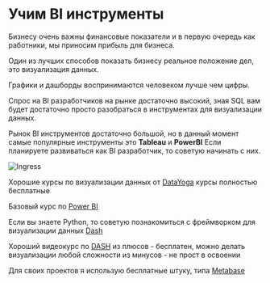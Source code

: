 # Учим BI инструменты

Бизнесу очень важны финансовые показатели и в первую очередь как работники, мы приносим прибыль для бизнеса.

Один из лучших способов показать бизнесу реальное положение дел, это визуализация данных.

Графики и дашборды воспринимаются человеком лучше чем цифры.

Спрос на BI разработчиков на рынке достаточно высокий, зная SQL вам будет достаточно просто разобраться в инструментах для визуализации данных.

Рынок BI инструментов достаточно большой, но в данный момент самые популярные инструменты это 
**Tableau** и **PowerBI** 
Если планируете развиваться как BI разработчик, то советую начинать с них.

![Ingress](/assets/assets.png)

Хорошие курсы по визуализации данных от [DataYoga](https://datayoga.ru/) 
курсы полностью бесплатные 

Базовый курс по [Power BI](https://youtube.com/playlist?list=PLzilK6a-UuVm65tR5byrLJPB18BrTMlAO)

Если вы знаете Python, то советую познакомиться с фреймворком для визуализации данных
[Dash](https://dash.plotly.com/)

Хороший видеокурс по [DASH](https://youtube.com/playlist?list=PLIAV3wuAPHZouwZlmvqmC-djRsaDKT8rC)
из плюсов - бесплатен, можно делать визуализации любой сложности
из минусов - не прост в освоении

Для своих проектов я использую бесплатные штуку, типа [Metabase](https://www.metabase.com/)